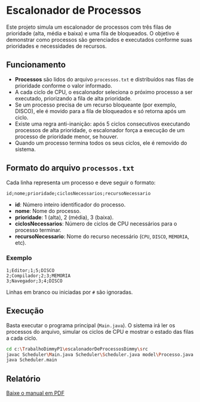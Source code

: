 # Escalonador de Processos

Este projeto simula um escalonador de processos com três filas de prioridade (alta, média e baixa) e uma fila de bloqueados. O objetivo é demonstrar como processos são gerenciados e executados conforme suas prioridades e necessidades de recursos.

## Funcionamento

- **Processos** são lidos do arquivo `processos.txt` e distribuídos nas filas de prioridade conforme o valor informado.
- A cada ciclo de CPU, o escalonador seleciona o próximo processo a ser executado, priorizando a fila de alta prioridade.
- Se um processo precisa de um recurso bloqueante (por exemplo, DISCO), ele é movido para a fila de bloqueados e só retorna após um ciclo.
- Existe uma regra anti-inanição: após 5 ciclos consecutivos executando processos de alta prioridade, o escalonador força a execução de um processo de prioridade menor, se houver.
- Quando um processo termina todos os seus ciclos, ele é removido do sistema.

## Formato do arquivo `processos.txt`

Cada linha representa um processo e deve seguir o formato:

```
id;nome;prioridade;ciclosNecessarios;recursoNecessario
```

- **id**: Número inteiro identificador do processo.
- **nome**: Nome do processo.
- **prioridade**: 1 (alta), 2 (média), 3 (baixa).
- **ciclosNecessarios**: Número de ciclos de CPU necessários para o processo terminar.
- **recursoNecessario**: Nome do recurso necessário (`CPU`, `DISCO`, `MEMORIA`, etc).

### Exemplo

```
1;Editor;1;5;DISCO
2;Compilador;2;3;MEMORIA
3;Navegador;3;4;DISCO
```

Linhas em branco ou iniciadas por `#` são ignoradas.

## Execução

Basta executar o programa principal (`Main.java`). O sistema irá ler os processos do arquivo, simular os ciclos de CPU e mostrar o estado das filas a cada ciclo.

```bash
cd c:\TrabalhoDimmyP1\escalonadorDeProcessosDimmy\src
javac Scheduler\Main.java Scheduler\Scheduler.java model\Processo.java model\No.java model\ListaDeProcessos.java
java Scheduler.main
```
## Relatório

[Baixe o manual em PDF](https://github.com/Joaoemdsn/escalonadorDeProcessosDimmy/issues/4#issue-3424966584)